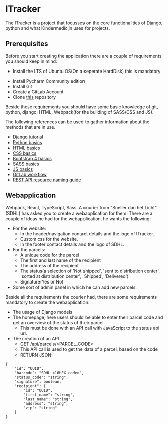 # ITracker
The ITracker is a project that focusses on the core functionalities of 
Django, python and  what Kindermedicijn uses for projects.  
  
## Prerequisites
Before you start creating the application there are a couple of 
requirements you should keep in mind:
* Install the LTS of Ubuntu OS(On a seperate HardDisk) this is mandatory
- Install Pycharm Community edition
- Install Git
- Create a GitLab Account
- Clone [this](https://gitlab.com/SetaHoefnagel/itracker.git) repository

Beside these requirements you should have some basic knowledge of git, 
python, django, HTML, Webpack(for the building of SASS/CSS and JS). 

The following references can be used to gather information about the 
methods that are in use.
* [Django tutorial](https://docs.djangoproject.com/en/2.1/intro/tutorial01/)
* [Python basics](https://www.w3schools.com/python/) 
* [HTML basics](https://www.w3schools.com/html/) 
* [CSS basics](https://www.w3schools.com/css/) 
* [Bootstrap 4 basics](https://www.w3schools.com/bootstrap4/)
* [SASS basics](https://www.w3schools.com/sass/) 
* [JS basics](https://www.w3schools.com/js/) 
* [GitLab workflow](https://docs.gitlab.com/ee/workflow/gitlab_flow.html)
* [REST API resource naming guide](https://restfulapi.net/resource-naming/)

## Webapplication
Webpack, React, TypeScript, Sass.
A courier from "Sneller dan het Licht"(SDHL) has asked you to create a 
webapplication for them. 
There are a couple of ideas he had for the webapplication, he wants the 
following;  
* For the website: 
  * In the header/navigation contact details and the logo of ITracker. 
  * Custom css for the website. 
  * In the footer contact details and the logo of SDHL. 
* For the parcels: 
  * A unique code for the parcel
  * The first and last name of the recipient
  * The address of the recipient
  * The status(a selection of 'Not shipped', 'sent to distribution center', 'sorted at distribution center', 'Shipped', 'Delivered') 
  * Signature(Yes or No)
* Some sort of admin panel in which he can add new parcels. 

Beside all the requirements the courier had, there are some requirements mandatory to create the webapplication: 
* The usage of Django models
* The homepage, here users should be able to enter their parcel code and get an overview of the status of their parcel
  * This must be done with an API call with JavaScript to the status api url. 
* The creation of an API
  * GET /api/parcels/<PARCEL_CODE>
  * This API call is used to get the data of a parcel, based on the code
  * RETURN JSON: 
```
{
    "id": "UUID",
    "barcode": "SDHL_<16HEX_code>",
    "status_code": "string",
    "signature": boolean,
    "recipient": {
        "id": "UUID",
        "first_name": "string",
        "last_name": "string",
        "address": "string",
        "zip": "string"
    }
}
```
